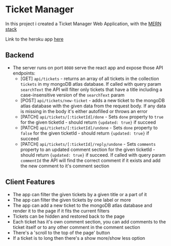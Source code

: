 # Ticket Manager

In this project i created a Ticket Manager Web Application, with the [MERN stack](https://www.educative.io/edpresso/what-is-mern-stack)

Link to the heroku app [here](https://ticketmanager.onrender.com/)

## Backend

- The server runs on port `8080` serve the react app and expose those API endpoints:
  - [GET] `api/tickets` - returns an array of all tickets in the collection `tickets` in my mongoDB atlas database. If called with query param `searchText` the API will filter only tickets that have a title including a case-insensitive version of the `searchText` param
  - [POST] `api/tickets/new-ticket` - adds a new ticket to the mongoDB atlas database with the given data from the request body. If any data is missing in the body it's either autofilled or throws an error
  - [PATCH] `api/tickets/[:ticketId]/done` - Sets `done` property to `true` for the given ticketId - should return `{updated: true}` if succeed
  - [PATCH] `api/tickets/[:ticketId]/undone` - Sets `done` property to `false` for the given ticketId - should return `{updated: true}` if succeed
  - [PATCH] `api/tickets/[:ticketId]/reply/undone` - Sets `comments` property to an updated comment section for the given ticketId - should return `{updated: true}` if succeed. If called with query param `commentId` the API will find the correct comment if it exists and add the new comment to it's comment section

## Client Features

- The app can filter the given tickets by a given title or a part of it
- The app can filter the given tickets by one label or more
- The app can add a new ticket to the mongoDB atlas database and render it to the page if it fits the current filters
- Tickets can be hidden and restored back to the page
- Each ticket has it's own comment section, you can add comments to the ticket itself or to any other comment in the comment section
- There's a 'scroll to the top of the page' button
- If a ticket is to long then there's a show more/show less option
